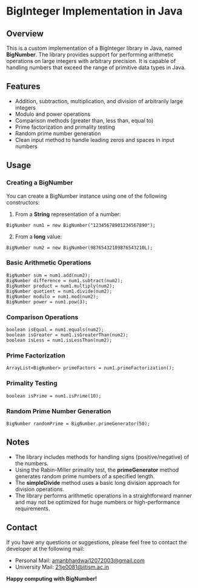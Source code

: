 # BigInteger Implementation in Java

## Overview
This is a custom implementation of a BigInteger library in Java, named **BigNumber**. The library provides support for performing arithmetic operations on large integers with arbitrary precision. It is capable of handling numbers that exceed the range of primitive data types in Java.

## Features
- Addition, subtraction, multiplication, and division of arbitrarily large integers
- Modulo and power operations
- Comparison methods (greater than, less than, equal to)
- Prime factorization and primality testing
- Random prime number generation
- Clean input method to handle leading zeros and spaces in input numbers

## Usage

### Creating a BigNumber
You can create a BigNumber instance using one of the following constructors:

1. From a **String** representation of a number:
```
BigNumber num1 = new BigNumber("12345678901234567890");
```
2. From a **long** value:
```
BigNumber num2 = new BigNumber(98765432109876543210L);
```

### Basic Arithmetic Operations
```
BigNumber sum = num1.add(num2);
BigNumber difference = num1.subtract(num2);
BigNumber product = num1.multiply(num2);
BigNumber quotient = num1.divide(num2);
BigNumber modulo = num1.mod(num2);
BigNumber power = num1.pow(3);
```

### Comparison Operations
```
boolean isEqual = num1.equals(num2);
boolean isGreater = num1.isGreaterThan(num2);
boolean isLess = num1.isLessThan(num2);
```

### Prime Factorization
```
ArrayList<BigNumber> primeFactors = num1.primeFactorization();
```

### Primality Testing
```
boolean isPrime = num1.isPrime(10);
```

### Random Prime Number Generation
```
BigNumber randomPrime = BigNumber.primeGenerator(50);
```

## Notes
- The library includes methods for handling signs (positive/negative) of the numbers.
- Using the Rabin-Miller primality test, the **primeGenerator** method generates random prime numbers of a specified length.
- The **simpleDivide** method uses a basic long division approach for division operations.
- The library performs arithmetic operations in a straightforward manner and may not be optimized for huge numbers or high-performance requirements.

## Contact
If you have any questions or suggestions, please feel free to contact the developer at the following mail:
- Personal Mail: amanbhardwaj12072003@gmail.com
- University Mail: 21je0081@iitism.ac.in

**Happy computing with BigNumber!**
